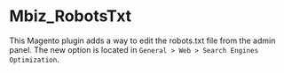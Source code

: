 # Mbiz_RobotsTxt
This Magento plugin adds a way to edit the robots.txt file from the admin
panel.
The new option is located in `General > Web > Search Engines Optimization`.
